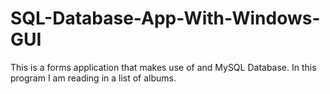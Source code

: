 # SQL-Database-App-With-Windows-GUI

This is a forms application that makes use of and MySQL Database. In this program I am reading in a list of albums.
